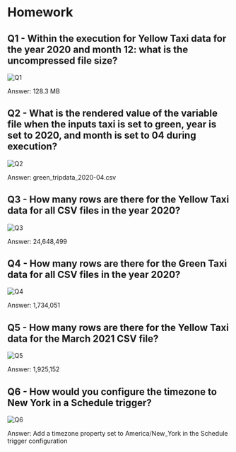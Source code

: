 # Homework

## Q1 - Within the execution for Yellow Taxi data for the year 2020 and month 12: what is the uncompressed file size?

![Q1](/Images/Q1.png "Q1")

Answer: 128.3 MB

## Q2 - What is the rendered value of the variable file when the inputs taxi is set to green, year is set to 2020, and month is set to 04 during execution?

![Q2](/Images/Q2.png "Q2")

Answer: green_tripdata_2020-04.csv

## Q3 - How many rows are there for the Yellow Taxi data for all CSV files in the year 2020?

![Q3](/Images/Q3.png "Q3")

Answer: 24,648,499

## Q4 - How many rows are there for the Green Taxi data for all CSV files in the year 2020?

![Q4](/Images/Q4.png "Q4")

Answer: 1,734,051

## Q5 - How many rows are there for the Yellow Taxi data for the March 2021 CSV file?

![Q5](/Images/Q5.png "Q5")

Answer: 1,925,152

## Q6 - How would you configure the timezone to New York in a Schedule trigger?

![Q6](/Images/Q6.png "Q6")

Answer: Add a timezone property set to America/New_York in the Schedule trigger configuration
